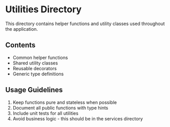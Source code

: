 # Utilities Directory

This directory contains helper functions and utility classes used throughout the application.

## Contents

- Common helper functions
- Shared utility classes
- Reusable decorators
- Generic type definitions

## Usage Guidelines

1. Keep functions pure and stateless when possible
2. Document all public functions with type hints
3. Include unit tests for all utilities
4. Avoid business logic - this should be in the services directory
